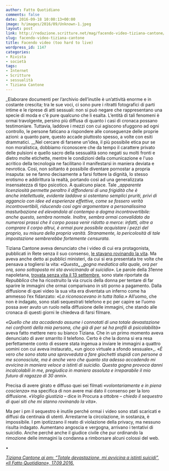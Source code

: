```yaml
---
author: Fatto Quotidiano
comments: false
date: 2016-09-18 10:00:13+00:00
image: h/images/2016/09/Unknown-1.jpeg
layout: post
link: http://redazione.scritture.net/mag/facendo-video-tiziana-cantone/
slug: facendo-video-tiziana-cantone
title: Facendo video (too hard to live)
wordpress_id: 1147
categories:
- Rivista
- società
tags:
- Internet
- Scritture
- sessualità
- Tiziana Cantone
---
```


_Elaborare documenti per l’archivio dell’inutile è un’attività enorme e in costante crescita; tra le sue voci, ci sono pure i ritratti fotografici di parti intime e le riprese di atti sessuali: non si può negare che rappresentano una specie di moda e c'è pure qualcuno che li esalta. L’entità di tali fenomeni è ormai travolgente, persino più diffusa di quanto i casi di cronaca possano testimoniare. Tuttavia, laddove i mezzi con cui agiscono sfuggono ad ogni controllo, le persone faticano a rispondere alle conseguenze delle proprie azioni: a quanto pare, questo accade piuttosto spesso, a volte con esiti drammatici. __Nel cercare di farsene un'idea, il più possibile etica pur se non moralistica, dobbiamo riconoscere che da tempo il carattere privato delle pulsioni e quello sacro della sessualità sono negati su molti fronti e dietro molte etichette, mentre le condizioni della comunicazione e l'uso acritico della tecnologia ne facilitano il manifestarsi in maniera deviata e nevrotica. Così, non soltanto è possibile diventare pornostar a propria insaputa: se ne fanno decisamente a farsi fottere la dignità, lo stesso erotismo e addirittura la realtà, portando così ad una generalizzata insensatezza di tipo psicotico. A qualcuno piace. Tale __apparente licenziosità permette peraltro il diffondersi di una frigidità che è anche intellettuale, evidente laddove si ostentano semplici pruriti, privi di aggancio con idee ed esperienze effettive, come se fossero verità incontrovertibili, riducendo così ogni argomentare a personalissima masturbazione ed elevandola al contempo a dogma incontrovertibile: anche questo, sembra normale. Inoltre, sembra ormai convalidato da numerosi prassi che il corpo possa venir ridotto a merce: infatti, oltre a comprare il corpo altrui, è ormai pure possibile acquistare i pezzi del proprio, su misura della propria vanità. Stranamente, la pericolosità di tale impostazione sembrerebbe fortemente censurata._



Tiziana Cantone aveva denunciato che i video di cui era protagonista, pubblicati in Rete senza il suo consenso, [le stavano rovinando la vita](http://www.ilfattoquotidiano.it/2016/09/16/tiziana-cantone-la-denuncia-ai-pm-quei-video-mi-stanno-rovinando-la-vita/3037244/). Ma aveva anche detto ai pubblici ministeri, da cui si era presentata tre volte che pensava a togliersi la vita: _«Questa_**_ _**_gogna mediatica alla quale, ora per ora, sono sottoposta mi sta avvicinando al suicidio»_. Le parole della 31enne napoletana, [trovata senza vita il 13 settembre](http://www.ilfattoquotidiano.it/2016/09/13/napoli-era-finita-in-un-video-hot-diventato-virale-ragazza-si-suicida-a-31-anni/3031435/), sono state riportate da _Repubblica_ che ha ricostruito la via crucis della donna per tentare di far sparire le immagini che ormai comparivano in siti porno a pagamento. Dalla diffusione di quei video la sua vita era diventata un inferno come ha ammesso l’ex fidanzato: _«La riconoscevano in tutta Italia.»_ All’uomo, che non è indagato, sono stati sequestrati telefono e pc per capire se l’uomo possa aver avuto un ruolo nella diffusione delle immagini, che stando alle cronaca di questi giorni le chiedeva di farsi filmare.

_«Quello che sta accadendo assume i connotati di una totale devastazione nei confronti della mia persona, che già di per sé ha profili di psicolabilità»_ aveva fatto mettere nero su bianco Tiziana. Che in un primo momento aveva denunciato di aver smarrito il telefono. Certo è che la donna si era resa perfettamente conto di essere stata ingenua a inviare le immagini a quattro uomini con cui aveva instaurato_ «un gioco virtuale a sfondo sessuale»_. «_È vero che sono stata una sprovveduta a fare giochetti stupidi con persone a me sconosciute, ma è anche vero che quanto sta adesso accadendo mi avvicina in maniera veloce a istinti di suicidio. Questa gogna provoca danni incalcolabili in me, pregiudica in maniera assoluta e irreparabile il mio futuro di ragazza di 30 anni»._

Precisa di avere girato e diffuso quei sei filmati _«volontariamente e in piena coscienza»_ ma specifica di non avere mai dato il consenso per la loro diffusione. _«Voglio giustizia_ – dice in Procura a ottobre – _chiedo il sequestro di quei siti che mi stanno rovinando la vita»_.

Ma per i pm il sequestro è inutile perché ormai i video sono stati scaricati e diffusi da centinaia di utenti. Arrestarne la circolazione, in sostanza, è impossibile. I pm ipotizzano il reato di violazione della privacy, ma nessuno risulta indagato. Aumentano angoscia e vergogna, arrivano i tentativi di suicidio. Anche perché anche il giudice civile che pur ordinando la rimozione delle immagini la condanna a rimborsare alcuni colossi del web.

•

_[Tiziana Cantone ai pm: “Totale devastazione, mi avvicina a istinti suicidi”, «Il Fatto Quotidiano», 17.09.2016.](http://www.ilfattoquotidiano.it/2016/09/17/tiziana-cantone-ai-pm-totale-devastazione-mi-avvicina-a-istinti-suicidi/3039929/)_
